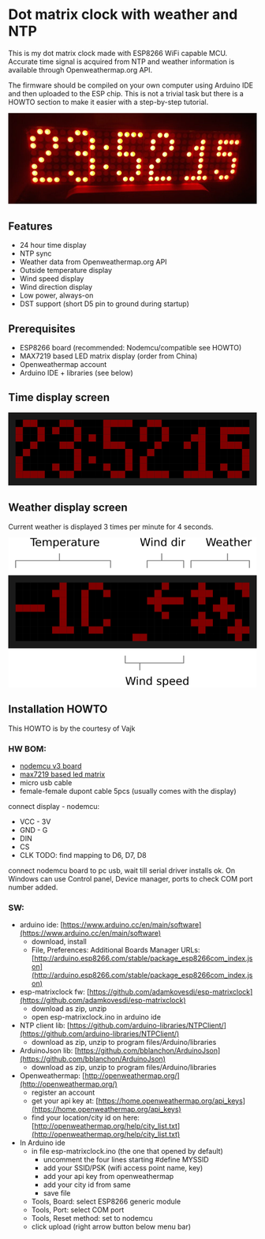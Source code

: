 # Dot matrix clock with weather and NTP

This is my dot matrix clock made with ESP8266 WiFi capable MCU. Accurate time signal is acquired from NTP and weather information is available through Openweathermap.org API.

The firmware should be compiled on your own computer using Arduino IDE and then uploaded to the ESP chip. This is not a trivial task but there is a HOWTO section to make it easier with a step-by-step tutorial.

![esp-matrixclock](clock.jpg)

## Features
- 24 hour time display
- NTP sync
- Weather data from Openweathermap.org API
- Outside temperature display
- Wind speed display
- Wind direction display
- Low power, always-on
- DST support (short D5 pin to ground during startup)

## Prerequisites
- ESP8266 board (recommended: Nodemcu/compatible see HOWTO)
- MAX7219 based LED matrix display (order from China)
- Openweathermap account
- Arduino IDE + libraries (see below)

## Time display screen
![esp-matrixclock](pictures/clock-time.png)

## Weather display screen
Current weather is displayed 3 times per minute for 4 seconds.

![esp-matrixclock](pictures/clock-weather.png)


## Installation HOWTO

This HOWTO is by the courtesy of Vajk

### HW BOM:
- [nodemcu v3 board](http://www.banggood.com/Geekcreit-Doit-NodeMcu-Lua-ESP8266-ESP-12E-WIFI-Development-Board-p-985891.html)
- [max7219 based led matrix](https://www.banggood.com/MAX7219-Dot-Matrix-Module-4-in-1-Display-For-Arduino-p-1072083.html)
- micro usb cable
- female-female dupont cable 5pcs (usually comes with the display)

connect display - nodemcu:
- VCC - 3V
- GND - G
- DIN
- CS
- CLK
TODO: find mapping to D6, D7, D8

connect nodemcu board to pc usb, wait till serial driver installs ok. On Windows can use Control panel, Device manager, ports to check COM port number added.

### SW:
- arduino ide: [https://www.arduino.cc/en/main/software](https://www.arduino.cc/en/main/software) 
   - download, install
   - File, Preferences: Additional Boards Manager URLs: [http://arduino.esp8266.com/stable/package_esp8266com_index.json](http://arduino.esp8266.com/stable/package_esp8266com_index.json) 
- esp-matrixclock fw: [https://github.com/adamkovesdi/esp-matrixclock](https://github.com/adamkovesdi/esp-matrixclock) 
   - download as zip, unzip
   - open esp-matrixclock.ino in arduino ide
- NTP client lib: [https://github.com/arduino-libraries/NTPClient/](https://github.com/arduino-libraries/NTPClient/) 
   - download as zip, unzip to program files/Arduino/libraries
- ArduinoJson lib: [https://github.com/bblanchon/ArduinoJson](https://github.com/bblanchon/ArduinoJson) 
   - download as zip, unzip to program files/Arduino/libraries
- Openweathermap: [http://openweathermap.org/](http://openweathermap.org/) 
   - register an account
   - get your api key at: [https://home.openweathermap.org/api_keys](https://home.openweathermap.org/api_keys) 
   - find your location/city id on here: [http://openweathermap.org/help/city_list.txt](http://openweathermap.org/help/city_list.txt) 
- In Arduino ide
   - in file esp-matrixclock.ino (the one that opened by default)
      - uncomment the four lines starting #define MYSSID
      - add your SSID/PSK (wifi access point name, key)
      - add your api key from openweathermap
      - add your city id from same
      - save file
   - Tools, Board: select ESP8266 generic module
   - Tools, Port: select COM port
   - Tools, Reset method: set to nodemcu
   - click upload (right arrow button below menu bar)

